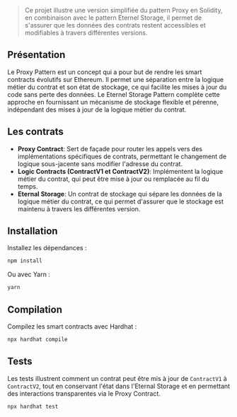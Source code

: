 > Ce projet illustre une version simplifiée du pattern Proxy en Solidity, en combinaison avec le pattern Eternel Storage, il permet de s'assurer que les données des contrats restent accessibles et modifiables à travers différentes versions.

## Présentation

Le Proxy Pattern est un concept qui a pour but de rendre les smart contracts évolutifs sur Ethereum. Il permet une séparation entre la logique métier du contrat et son état de stockage, ce qui facilite les mises à jour du code sans perte des données. Le Eternel Storage Pattern complète cette approche en fournissant un mécanisme de stockage flexible et pérenne, indépendant des mises à jour de la logique métier du contrat.

## Les contrats

- **Proxy Contract**: Sert de façade pour router les appels vers des implémentations spécifiques de contrats, permettant le changement de logique sous-jacente sans modifier l'adresse du contrat.
- **Logic Contracts (ContractV1 et ContractV2)**: Implémentent la logique métier du contrat, qui peut être mise à jour ou remplacée au fil du temps.
- **Eternal Storage**: Un contrat de stockage qui sépare les données de la logique métier du contrat, ce qui permet d'assurer que le stockage est maintenu à travers les différentes version.

## Installation

Installez les dépendances :

```bash
npm install
```

Ou avec Yarn :

```bash
yarn
```

## Compilation

Compilez les smart contracts avec Hardhat :

```bash
npx hardhat compile
```

## Tests

Les tests illustrent comment un contrat peut être mis à jour de `ContractV1` à `ContractV2`, tout en conservant l'état dans l'Eternal Storage et en permettant des interactions transparentes via le Proxy Contract.

```bash
npx hardhat test
```
